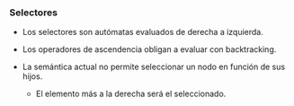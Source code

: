 ### Selectores

- Los selectores son autómatas evaluados de derecha a izquierda. 

- Los operadores de ascendencia obligan a evaluar con backtracking.

- La semántica actual no permite seleccionar un nodo en función de sus hijos.

    - El elemento más a la derecha será el seleccionado.
